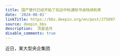 ```yaml
---
title: 国产替代已经开始了后边中标通知书会陆续到来
date: '2024-08-01'
linkTitle: https://bbs.deepin.org/en/post/275897
source: deepin_bbs
description:  流星追月 
disable_comments: true
---
```

近日，某大型央企集团
